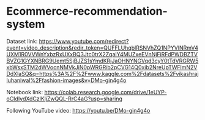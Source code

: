 # Ecommerce-recommendation-system

Dataset link:
https://www.youtube.com/redirect?event=video_description&redir_token=QUFFLUhqblRSNVhZQ1NPYVlNRmV4UXM1R0VVWnYxbzRxUXxBQ3Jtc0trX2ZqalY4MUZxeEVnNjFiRFdPWDBZTVBVZG1GYXNBRG9Uemt5SjBJZS1sYmdKRjJaOHNYNGVqd3cyY0tTdVRGRW5xbWsxSTM2dWVocnNMVkJiN0pWRGRib2pCVG14Q0xib2NreUpTWFlmN2VDdXlaSQ&q=https%3A%2F%2Fwww.kaggle.com%2Fdatasets%2Fvikashrajluhaniwal%2Ffashion-images&v=DMo-gin4g4o

Notebook link:
https://colab.research.google.com/drive/1eUYP-oCIdIydXdCzlKljZwQQL-RrC4aG?usp=sharing

Following YouTube video:
https://youtu.be/DMo-gin4g4o
